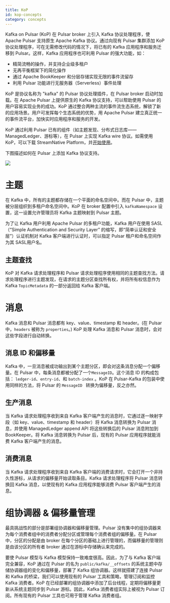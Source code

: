 ```yaml
---
title: KoP
id: kop-concepts
category: concepts
---
```


Kafka on Pulsar (KoP) 在 Pulsar broker 上引入 Kafka 协议处理程序，使 Apache Pulsar 支持原生 Apache Kafka 协议。通过向现有 Pulsar 集群添加 KoP 协议处理程序，可在无需修改代码的情况下，将已有的 Kafka 应用程序和服务迁移到 Pulsar。这样，Kafka 应用程序也可利用 Pulsar 的强大功能，如： 

- 精简流畅的操作，并支持企业级多租户
- 无再平衡框架下的简化操作
- 通过 Apache BookKeeper 和分层存储实现无限的事件流留存
- 利用 Pulsar 功能进行无服务器（Serverless）事件处理 

KoP 是协议名称为 "kafka" 的 Pulsar 协议处理插件，在 Pulsar broker 启动时加载。在 Apache Pulsar 上提供原生的 Kafka 协议支持，可以帮助使用 Pulsar 的用户容易实现业务的成功。KoP  通过整合两种主流的事件流生态系统，解锁了新的应用场景。用户可发挥每个生态系统的优势，用 Apache Pulsar 建立真正统一的事件流平台，加快实时应用程序和服务的开发。

KoP 通过利用 Pulsar 已有的组件（如主题发现、分布式日志库——ManagedLedger、游标等），在 Pulsar 上实现 Kafka wire 协议。如需使用 KoP，可以下载 StreamNative Platform，并[开始使用](/quickstart.md)。

下图描述如何在 Pulsar 上添加 Kafka 协议支持。 

![](../../../image/kop-architecture.png)

# 主题

在 Kafka 中，所有的主题都存储在一个平面的命名空间中。而在 Pulsar 中，主题被分层组织到多租户命名空间中。KoP 在 broker 配置中引入 `kafkaNamespace` 设置，这一设置允许管理员将 Kafka 主题映射到 Pulsar 主题。

为了让 Kafka 用户利用 Apache Pulsar 的多租户功能，Kafka 用户在使用 SASL （“Simple Authentication and Security Layer” 的缩写，即“简单认证和安全层”）认证机制对 Kafka 客户端进行认证时，可以指定 Pulsar 租户和命名空间作为其 SASL用户名。

## 主题查找

KoP 对 Kafka 请求处理程序和 Pulsar 请求处理程序使用相同的主题查找方法。请求处理程序进行主题发现，在请求的主题分区查找所有权，并将所有权信息作为Kafka `TopicMetadata` 的一部分返回给 Kafka 客户端。

# 消息

Kafka 消息和 Pulsar 消息都有 key、value、timestamp 和 header。(在 Pulsar 中，`headers` 被称为 `properties`。) KoP 处理 Kafka 消息和 Pulsar 消息时，会对这些字段进行自动转换。

## 消息 ID 和偏移量

Kafka 中，一旦消息被成功输出到某个主题分区，即会对这条消息分配一个偏移量。在 Pulsar 中，每条消息都被分配了一个`MessageID`。这个消息 ID 的构成包括： `ledger-id`、`entry-id`、和 `batch-index` 。KoP 在 Pulsar-Kafka 的包装中使用同样的方法，将 Pulsar 的 `MessageID ` 转换为偏移量，反之亦然。

## 生产消息

当 Kafka 请求处理程序收到来自 Kafka 客户端产生的消息时，它通过逐一映射字段（如 key、value、timestamp 和 header）将 Kafka 消息转换为 Pulsar 消息，并使用 ManagedLedger append API 将这些转换后的 Pulsar 消息附加到 BookKeeper。将 Kafka 消息转换为 Pulsar 后，现有的 Pulsar 应用程序就能消费 Kafka 客户端产生的消息。

## 消费消息

当 Kafka 请求处理程序收到来自 Kafka 客户端的消费请求时，它会打开一个非持久性游标，从请求的偏移量开始读取条目。Kafka 请求处理程序将 Pulsar 消息转换回 Kafka 消息，以使现有的 Kafka 应用程序能够消费 Pulsar 客户端产生的消息。

# 组协调器 & 偏移量管理 

最具挑战性的部分是部署组协调器和偏移量管理。Pulsar 没有集中的组协调器来为每个消费者组中的消费者分配分区或管理每个消费者组的偏移量。在 Pulsar 中，分区的分配是由 broker 在每个分区的基础上进行管理的，而偏移量的管理则是由该分区的所有者 broker 通过在游标中存储确认来完成的。

要使 Pulsar 模型与 Kafka 模型保持一致难度很高。因此，为了与 Kafka 客户端完全兼容，KoP 通过在 Pulsar 的名为 `public/kafka/__offsets` 的系统主题中存储协调器组的变化和偏移量，部署了 Kafka 组协调器。这样就搭建了连接 Pulsar 和 Kafka 的桥梁，我们可以使用现有的 Pulsar 工具和策略，管理订阅和监控 Kafka 消费者。KoP 在已经部署的组协调器中添加了后台线程，定期将偏移量更新从系统主题同步到 Pulsar 游标。因此，Kafka 消费者组实际上被视为 Pulsar 订阅。所有现有的 Pulsar 工具也可用于管理 Kafka 消费者组。
